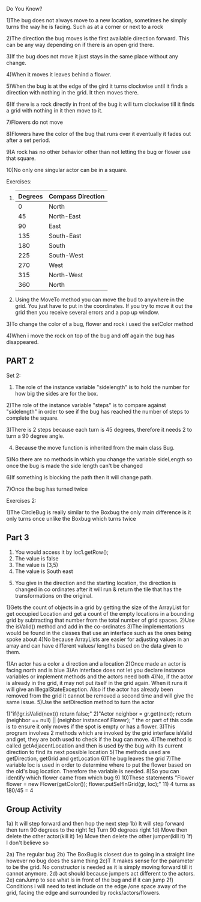 Do You Know?

1)The bug does not always move to a new location, sometimes he simply turns the way he is facing. Such as at a corner or next to a rock

2)The direction the bug moves is the first available direction forward. This can be any way depending on if there is an open grid there. 

3)If the bug does not move it just stays in the same place without any change.

4)When it moves it leaves behind a flower.

5)When the bug is at the edge of the gird it turns clockwise until it finds a direction with nothing in the grid. It then moves there.

6)If there is a rock directly in front of the bug it will turn clockwise till it finds a grid with nothing in it then move to it.

7)Flowers do not move

8)Flowers have the color of the bug that runs over it eventually it fades out after a set period.

9)A rock has no other behavior other than not letting the bug or flower use that square.

10)No only one singular actor can be in a square.

Exercises:

1) | Degrees | Compass Direction |
   |---------|-------------------|
   | 0       | North             |
   | 45      | North-East        |
   | 90      | East              |
   | 135     | South-East        |
   | 180     | South             |
   | 225     | South-West        |
   | 270     | West              |
   | 315     | North-West        |
   | 360     | North             |
   
2) Using the MoveTo method you can move the bud to anywhere in the grid. You just have to put in the coordinates. If you try to move it out the grid then you receive several errors and a pop up window.

3)To change the color of a bug, flower and rock i used the setColor method

4)When i move the rock on top of the bug and off again the bug has disappeared.

PART 2
------------------------------------------------------------------------------------------------------------
Set 2:

1) The role of the instance variable "sidelength" is to hold the number for how big the sides are for the box.

2)The role of the instance variable "steps" is to compare against "sidelength" in order to see if the bug has reached the number of steps to complete the square.

3)There is 2 steps because each turn is 45 degrees, therefore it needs 2 to turn a 90 degree angle.
 
4) Because the move function is inherited from the main class Bug.

5)No there are no methods in which you change the variable sideLength so once the bug is made the side length can't be changed

6)If something is blocking the path then it will change path.

7)Once the bug has turned twice

Exercises 2:

1)The CircleBug is really similar to the Boxbug the only main difference is it only turns once unlike the Boxbug which turns twice


Part 3
-------------------------------------------------------------------------------

1) You would access it by loc1.getRow();
2) The value is false
3) The value is (3,5)
4) The value is South east
5. You give in the direction and the starting location, the direction is changed in co ordinates after it will run & return the tile that has the transformations on the original.


1)Gets the count of objects in a grid by getting the size of the ArrayList for get occupied Location and get a count of the empty locations in a bounding grid by subtracting that number from the total number of grid spaces.
2)Use the isValid() method and add in the co-ordinates 
3)The implementations would be found in the classes that use an interface such as the ones being spoke about
4)No because ArrayLists are easier for adjusting values in an array and can have different values/ lengths based on the data given to them.

1)An actor has a color a direction and a location
2)Once made an actor is facing north and is blue
3)An interface does not let you declare instance variables or implement methods and the actors need both
4)No, if the actor is already in the grid, it may not put itself in the grid again. When it runs it will give an IllegalStateException. Also if the actor has already been removed from the grid it cannot be removed a second time and will give the same issue.
5)Use the setDirection method to turn the actor

1)"if(!gr.isValid(next)) return false;"
2)"Actor neighbor = gr.get(next); return (neighbor == null) || (neighbor instanceof Flower); " the or part of this code is to ensure it only moves if the spot is empty or has a flower.
3)This program involves 2 methods which are invoked by the grid interface isValid and get, they are both used to check if the bug can move.
4)The method is called getAdjacentLocation and then is used by the bug with its current direction to find its next possible location
5)The methods used are getDirection, getGrid and getLocation
6)The bug leaves the grid
7)The variable loc is used in order to determine where to put the flower based on the old's bug location. Therefore the variable is needed.
8)So you can identify which flower came from which bug
9)
10)These statements "Flower flower = new Flower(getColor()); flower.putSelfInGrid(gr, loc);"
11) 4 turns as 180/45 = 4

Group Activity
--

1a) It will step forward and then hop the next step
1b) It will step forward then turn 90 degrees to the right
1c) Turn 90 degrees right
1d) Move then delete the other actor(kill it)
1e) Move then delete the other jumper(kill it)
1f) I don't believe so

2a) The regular bug
2b) The BoxBug is closest due to going in a straight line however no bug does the same thing
2c)T It makes sense for the parameter to be the grid. No constructor is needed as it is simply moving forward till it cannot anymore.
2d) act should because jumpers act different to the actors.
2e) canJump to see what is in front of the bug and if it can jump
2f) Conditions i will need to test include on the edge /one space away of the grid, facing the edge and surrounded by rocks/actors/flowers.
 






